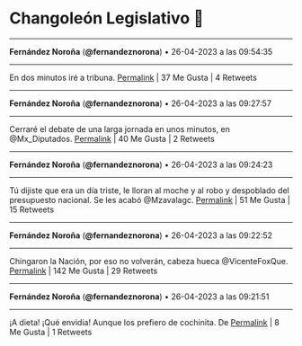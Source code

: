 # Changoleón Legislativo 🙈
*****
**Fernández Noroña** (**@fernandeznorona**) • 26-04-2023 a las 09:54:35
*****
En dos minutos iré a tribuna.
[Permalink](https://twitter.com/fernandeznorona/status/1651283647641825280) | 37 Me Gusta | 4 Retweets
*****
**Fernández Noroña** (**@fernandeznorona**) • 26-04-2023 a las 09:27:57
*****
Cerraré el debate de una larga jornada en unos minutos, en @Mx_Diputados.
[Permalink](https://twitter.com/fernandeznorona/status/1651276944015605764) | 40 Me Gusta | 2 Retweets
*****
**Fernández Noroña** (**@fernandeznorona**) • 26-04-2023 a las 09:24:23
*****
Tú dijiste que era un día triste, le lloran al moche y al robo y despoblado del presupuesto nacional. Se les acabó @Mzavalagc.
[Permalink](https://twitter.com/fernandeznorona/status/1651276046657028096) | 51 Me Gusta | 15 Retweets
*****
**Fernández Noroña** (**@fernandeznorona**) • 26-04-2023 a las 09:22:52
*****
Chingaron la Nación, por eso no volverán, cabeza hueca @VicenteFoxQue.
[Permalink](https://twitter.com/fernandeznorona/status/1651275664069373953) | 142 Me Gusta | 29 Retweets
*****
**Fernández Noroña** (**@fernandeznorona**) • 26-04-2023 a las 09:21:51
*****
¡A dieta! ¡Qué envidia! Aunque los prefiero de cochinita. De
[Permalink](https://twitter.com/fernandeznorona/status/1651275410481741824) | 8 Me Gusta | 1 Retweets